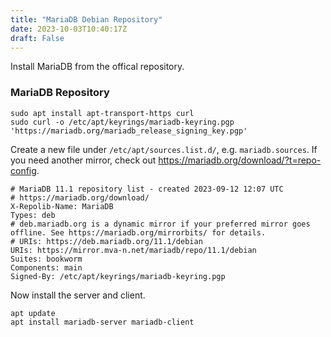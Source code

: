 ```yaml
---
title: "MariaDB Debian Repository"
date: 2023-10-03T10:40:17Z
draft: False
---
```


Install MariaDB from the offical repository.

### MariaDB Repository
```plain
sudo apt install apt-transport-https curl
sudo curl -o /etc/apt/keyrings/mariadb-keyring.pgp 'https://mariadb.org/mariadb_release_signing_key.pgp'
```

Create a new file under `/etc/apt/sources.list.d/`, e.g. `mariadb.sources`. If you need another mirror, check out https://mariadb.org/download/?t=repo-config.
```plain
# MariaDB 11.1 repository list - created 2023-09-12 12:07 UTC
# https://mariadb.org/download/
X-Repolib-Name: MariaDB
Types: deb
# deb.mariadb.org is a dynamic mirror if your preferred mirror goes offline. See https://mariadb.org/mirrorbits/ for details.
# URIs: https://deb.mariadb.org/11.1/debian
URIs: https://mirror.mva-n.net/mariadb/repo/11.1/debian
Suites: bookworm
Components: main
Signed-By: /etc/apt/keyrings/mariadb-keyring.pgp
```

Now install the server and client.
```
apt update
apt install mariadb-server mariadb-client
```